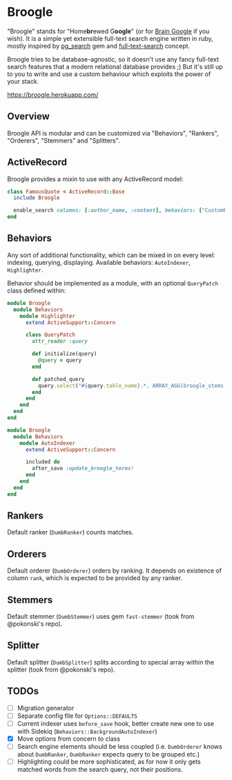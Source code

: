 # Broogle

"Broogle" stands for "Home**br**ewed G**oogle**" (or for [Brain Google](http://ru.urbandictionary.com/define.php?term=broogle)
if you wish). It is a simple yet extensible full-text search engine written in ruby, mostly inspired by
[pg_search](https://github.com/Casecommons/pg_search) gem and [full-text-search](https://github.com/pokonski/full-text-search)
concept.

Broogle tries to be database-agnostic, so it doesn't use any fancy full-text search features that a modern relational
database provides ;) But it's still up to you to write and use a custom behaviour which exploits the power of your
stack.

https://broogle.herokuapp.com/

## Overview

Broogle API is modular and can be customized via "Behaviors", "Rankers", "Orderers", "Stemmers" and "Splitters".

## ActiveRecord

Broogle provides a mixin to use with any ActiveRecord model:

```ruby
class FamousQuote < ActiveRecord::Base
  include Broogle

  enable_search columns: [:author_name, :content], behaviors: ["CustomBehaviorClass"], ranker: "CustomRankerClass"
end
```

## Behaviors

Any sort of additional functionality, which can be mixed in on every level: indexing, querying, displaying.
Available behaviors: `AutoIndexer`, `Highlighter`.

Behavior should be implemented as a module, with an optional `QueryPatch` class defined within:

```ruby
module Broogle
  module Behaviors
    module Highlighter
      extend ActiveSupport::Concern

      class QueryPatch
        attr_reader :query

        def initialize(query)
          @query = query
        end

        def patched_query
          query.select("#{query.table_name}.*, ARRAY_AGG(broogle_stems.matched_string) AS highlights")
        end
      end
    end
  end
end

module Broogle
  module Behaviors
    module AutoIndexer
      extend ActiveSupport::Concern

      included do
        after_save :update_broogle_terms!
      end
    end
  end
end
```

## Rankers

Default ranker (`DumbRanker`) counts matches.

## Orderers

Default orderer (`DumbOrderer`) orders by ranking. It depends on existence of column `rank`, which is expected to be
provided by any ranker.

## Stemmers

Default stemmer (`DumbStemmer`) uses gem `fast-stemmer` (took from @pokonski's repo).

## Splitter

Default splitter (`DumbSplitter`) splits according to special array within the splitter (took from @pokonski's repo).

## TODOs

- [ ] Migration generator
- [ ] Separate config file for `Options::DEFAULTS`
- [ ] Current indexer uses `before_save` hook, better create new one to use with Sidekiq (`Behaviors::BackgroundAutoIndexer`)
- [x] Move options from concern to class
- [ ] Search engine elements should be less coupled (i.e. `DumbOrderer` knows about `DumbRanker`, `DumbRanker` expects query to be grouped etc.)
- [ ] Highlighting could be more sophisticated, as for now it only gets matched words from the search query, not their positions.
